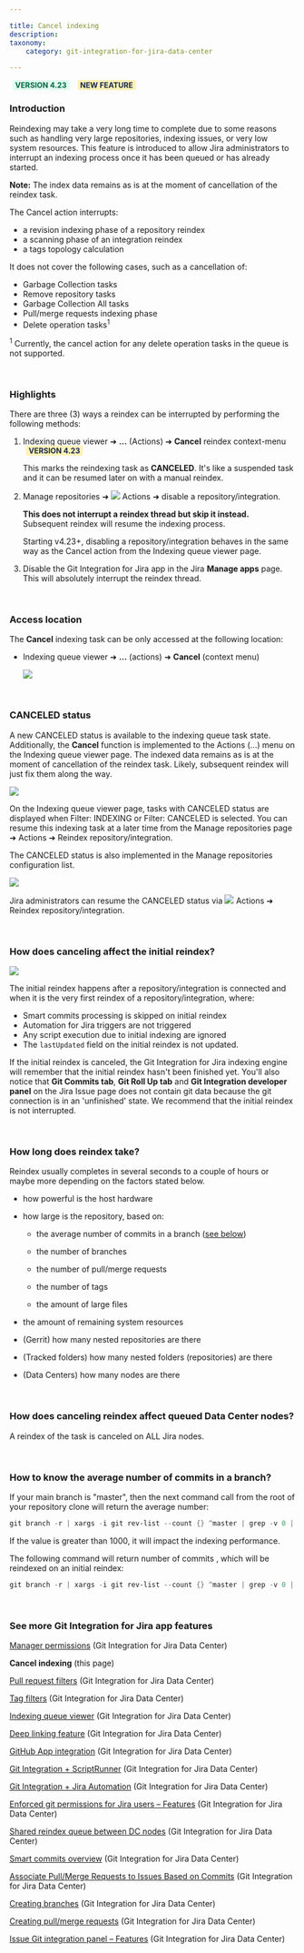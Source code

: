 ```yaml
---

title: Cancel indexing
description:
taxonomy:
    category: git-integration-for-jira-data-center

---
```


<b style='background-color:#E2FCEF; padding:1px 5px; color:#006745; border-radius:3px; margin: 0 5px; font-size: small;'>VERSION 4.23</b> <b style='background-color:#FFF1B6; padding:1px 5px; color:#172A4C; border-radius:3px; margin: 0 5px; font-size: small;'>NEW FEATURE</b>

### Introduction

Reindexing may take a very long time to complete due to some reasons such as handling very large repositories, indexing issues, or very low system resources. This feature is introduced to allow Jira administrators to interrupt an indexing process once it has been queued or has already started.

<div class="bbb-callout bbb--info">
    <div class="irow">
    <div class="ilogobox">
        <span class="logoimg"></span>
    </div>
    <div class="imsgbox">
        <b>Note:</b>
        The index data remains as is at the moment of cancellation of the reindex task.
    </div>
    </div>
</div>

The Cancel action interrupts:

*   a revision indexing phase of a repository reindex
*   a scanning phase of an integration reindex
*   a tags topology calculation

It does not cover the following cases, such as a cancellation of:

*   Garbage Collection tasks
*   Remove repository tasks
*   Garbage Collection All tasks
*   Pull/merge requests indexing phase
*   Delete operation tasks<sup>1</sup>

<sup>1</sup> Currently, the cancel action for any delete operation tasks in the queue is not supported.

&nbsp;

### Highlights

There are three (3) ways a reindex can be interrupted by performing the following methods:

1.	Indexing queue viewer ➜ **...** (Actions) ➜ **Cancel** reindex context-menu <b style='background-color:#FFF1B6; padding:1px 5px; color:#172A4C; border-radius:3px; margin: 0 5px; font-size: small;'>VERSION 4.23</b>

	This marks the reindexing task as **CANCELED**. It's like a suspended task and it can be resumed later on with a manual reindex.

2.	Manage repositories ➜ ![](/wp-content/uploads/actions-icon.png) Actions ➜ disable a repository/integration.

    **This does not interrupt a reindex thread but skip it instead.** Subsequent reindex will resume the indexing process.

    Starting v4.23+, disabling a repository/integration behaves in the same way as the Cancel action from the Indexing queue viewer page.

3.	Disable the Git Integration for Jira app in the Jira **Manage apps** page. This will absolutely interrupt the reindex thread.

&nbsp;

### Access location

The **Cancel** indexing task can be only accessed at the following location:

*   Indexing queue viewer ➜ **...** (actions) ➜ **Cancel** (context menu)

    ![](/wp-content/uploads/gij-gitserverdc-indexing-queue-cancel-reindex-action.png)

&nbsp;

### CANCELED status

A new CANCELED status is available to the indexing queue task state. Additionally, the **Cancel** function is implemented to the Actions (...) menu on the Indexing queue viewer page. The indexed data remains as is at the moment of cancellation of the reindex task. Likely, subsequent reindex will just fix them along the way.

![](/wp-content/uploads/gij-gitserverdc-indexing-queue-cancel-status.png)

<div class="bbb-callout bbb--tip">
    <div class="irow">
    <div class="ilogobox">
        <span class="logoimg"></span>
    </div>
    <div class="imsgbox">
        On the Indexing queue viewer page, tasks with CANCELED status are displayed when Filter: INDEXING or Filter: CANCELED is selected. You can resume this indexing task at a later time from the Manage repositories page ➜ Actions ➜ Reindex repository/integration.
    </div>
    </div>
</div>

The CANCELED status is also implemented in the Manage repositories configuration list.

![](/wp-content/uploads/gij-gitserverdc-gitmgr-cancel-status.png)

Jira administrators can resume the CANCELED status via ![](/wp-content/uploads/actions-icon.png) Actions ➜ Reindex repository/integration.

&nbsp;

### How does canceling affect the initial reindex?

![](/wp-content/uploads/gij-gitserverdc-queue-initial-indexing.png)

The initial reindex happens after a repository/integration is connected and when it is the very first reindex of a repository/integration, where:

*   Smart commits processing is skipped on initial reindex
*   Automation for Jira triggers are not triggered
*   Any script execution due to initial indexing are ignored
*   The `lastUpdated` field on the initial reindex is not updated.

If the initial reindex is canceled, the Git Integration for Jira indexing engine will remember that the initial reindex hasn't been finished yet. You'll also notice that **Git Commits tab**, **Git Roll Up tab** and **Git Integration developer panel** on the Jira Issue page does not contain git data because the git connection is in an 'unfinished' state. We recommend that the initial reindex is not interrupted.

&nbsp;

### How long does reindex take?

Reindex usually completes in several seconds to a couple of hours or maybe more depending on the factors stated below.

*   how powerful is the host hardware

*   how large is the repository, based on:

    *   the average number of commits in a branch ([see below](#how-to-know-the-average-number-of-commits-in-a-branch))

    *   the number of branches

    *   the number of pull/merge requests

    *   the number of tags

    *   the amount of large files

*   the amount of remaining system resources

*   (Gerrit) how many nested repositories are there

*   (Tracked folders) how many nested folders (repositories) are there

*   (Data Centers) how many nodes are there

&nbsp;

### How does canceling reindex affect queued Data Center nodes?

A reindex of the task is canceled on ALL Jira nodes.

&nbsp;

### How to know the average number of commits in a branch?

If your main branch is "master", then the next command call from the root of your repository clone will return the average number:

```powershell
git branch -r | xargs -i git rev-list --count {} ^master | grep -v 0 | awk 'BEGIN{s=0;}{s+=$1;}END{print s/NR;}'
```

If the value is greater than 1000, it will impact the indexing performance.

The following command will return number of commits , which will be reindexed on an initial reindex:

```powershell
git branch -r | xargs -i git rev-list --count {} ^master | grep -v 0 | awk 'BEGIN{s=0;}{s+=$1;}END{print s;}'
```

&nbsp;

### See more Git Integration for Jira app features

[Manager permissions](/git-integration-for-jira-data-center/manager-permissions-gij-self-managed) (Git Integration for Jira Data Center)

**Cancel indexing** (this page)

[Pull request filters](/git-integration-for-jira-data-center/pull-request-filters-gij-self-managed/) (Git Integration for Jira Data Center)

[Tag filters](/git-integration-for-jira-data-center/tag-filters-gij-self-managed/) (Git Integration for Jira Data Center)

[Indexing queue viewer](/git-integration-for-jira-data-center/indexing-queue-viewer-gij-self-managed/) (Git Integration for Jira Data Center)

[Deep linking feature](/git-integration-for-jira-data-center/deeplinking-feature-gij-self-managed/) (Git Integration for Jira Data Center)

[GitHub App integration](/git-integration-for-jira-data-center/github-app-integration-gij-self-managed/) (Git Integration for Jira Data Center)

[Git Integration + ScriptRunner](/git-integration-for-jira-data-center/gij-plus-scriptrunner-gij-self-managed/) (Git Integration for Jira Data Center)

[Git Integration + Jira Automation](/git-integration-for-jira-data-center/git-integration-plus-jira-automation-gij-self-managed/) (Git Integration for Jira Data Center)

[Enforced git permissions for Jira users – Features](/git-integration-for-jira-data-center/enforced-git-permissions-for-jira-users-gij-self-managed/) (Git Integration for Jira Data Center)

[Shared reindex queue between DC nodes](/git-integration-for-jira-data-center/shared-reindex-queue-between-dc-nodes-gij-self-managed/) (Git Integration for Jira Data Center)

[Smart commits overview](/git-integration-for-jira-data-center/smart-commits-overview-gij-self-managed/) (Git Integration for Jira Data Center)

[Associate Pull/Merge Requests to Issues Based on Commits](/git-integration-for-jira-data-center/associate-pull-merge-requests-to-issues-based-on-commits-gij-self-managed/) (Git Integration for Jira Data Center)

[Creating branches](/git-integration-for-jira-data-center/creating-branches-gij-self-managed/) (Git Integration for Jira Data Center)

[Creating pull/merge requests](/git-integration-for-jira-data-center/creating-pull-merge-requests-gij-self-managed/) (Git Integration for Jira Data Center)

[Issue Git integration panel – Features](/git-integration-for-jira-data-center/issue-git-integration-panel-gij-self-managed/) (Git Integration for Jira Data Center)

